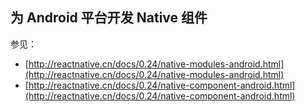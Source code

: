 ## 为 Android 平台开发 Native 组件

参见：

- [http://reactnative.cn/docs/0.24/native-modules-android.html](http://reactnative.cn/docs/0.24/native-modules-android.html)
- [http://reactnative.cn/docs/0.24/native-component-android.html](http://reactnative.cn/docs/0.24/native-component-android.html)
